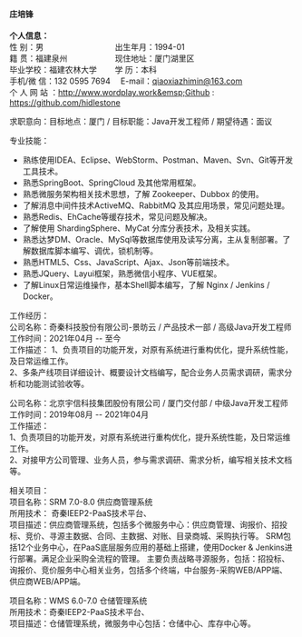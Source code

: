 #### 庄培锋
**个人信息：**   
性    别：男&emsp;&emsp;&emsp;&emsp;&emsp;&emsp;&emsp;&emsp;&emsp;出生年月：1994-01  
籍    贯：福建泉州&emsp;&emsp;&emsp;&emsp;&emsp;&emsp;现住地址：厦门湖里区   
毕业学校：福建农林大学&emsp;&emsp; 学    历：本科               
手机/微 信：132 0595 7694&emsp; E-mail：qiaoxiazhimin@163.com&emsp;&emsp;  
个 人 网 站 ：http://www.wordplay.work&emsp;Github : https://github.com/hidlestone   

求职意向：目标地点：厦门 / 目标职能：Java开发工程师 / 期望待遇：面议   

专业技能：  
- 熟练使用IDEA、Eclipse、WebStorm、Postman、Maven、Svn、Git等开发工具技术。 
- 熟悉SpringBoot、SpringCloud 及其他常用框架。  
- 熟悉微服务架构相关技术思想，了解 Zookeeper、Dubbox 的使用。   
- 了解消息中间件技术ActiveMQ、RabbitMQ 及其应用场景，常见问题处理。  
- 熟悉Redis、EhCache等缓存技术，常见问题及解决。  
- 了解使用 ShardingSphere、MyCat 分库分表技术，及相关实践。  
- 熟悉达梦DM、Oracle、MySql等数据库使用及读写分离，主从复制部署。了解数据库脚本编写、调优，锁机制等。 
- 熟悉HTML5、Css、JavaScript、Ajax、Json等前端技术。  
- 熟悉JQuery、Layui框架，熟悉微信小程序、VUE框架。  
- 了解Linux日常运维操作，基本Shell脚本编写，了解 Nginx / Jenkins / Docker。 

工作经历：  
公司名称：奇秦科技股份有限公司-景昉云 / 产品技术一部 / 高级Java开发工程师   
工作时间：2021年04月 -- 至今   
工作描述： 
1、负责项目的功能开发，对原有系统进行重构优化，提升系统性能，及日常运维工作。     
2、多条产线项目详细设计、概要设计文档编写，配合业务人员需求调研，需求分析和功能测试验收等。   

公司名称：北京宇信科技集团股份有限公司 / 厦门交付部 / 中级Java开发工程师   
工作时间：2019年08月 -- 2021年04月    
工作描述：  
1、负责项目的功能开发，对原有系统进行重构优化，提升系统性能，及日常运维工作。                          
2、对接甲方公司管理、业务人员，参与需求调研、需求分析，编写相关技术文档等。   

相关项目：    
项目名称：SRM 7.0-8.0 供应商管理系统   
所用技术： 奇秦IEEP2-PaaS技术平台、      
项目描述：供应商管理系统，包括多个微服务中心：供应商管理、询报价、招投标、竞价、寻源主数据、合同、主数据、对账、目录商城、采购执行等。
SRM包括12个业务中心，在PaaS底层服务应用的基础上搭建，使用Docker & Jenkins进行部署。满足企业采购全流程的管理。
主要负责战略寻源服务，包括：招投标、询报价、竞价服务中心相关业务，包括多个终端，中台服务-采购WEB/APP端、供应商WEB/APP端。   



项目名称：WMS 6.0-7.0 仓储管理系统   
所用技术：奇秦IEEP2-PaaS技术平台、      
项目描述：仓储管理系统，微服务中心包括：仓储中心、库存中心等。





















